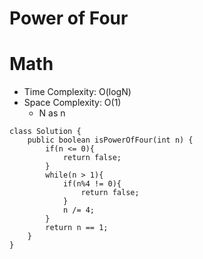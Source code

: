 # Power of Four
# Math
* Time Complexity: O(logN)
* Space Complexity: O(1)
    * N as n
```
class Solution {
    public boolean isPowerOfFour(int n) {
        if(n <= 0){
            return false;
        }
        while(n > 1){
            if(n%4 != 0){
                return false;
            }
            n /= 4;
        }
        return n == 1;
    }
}
```